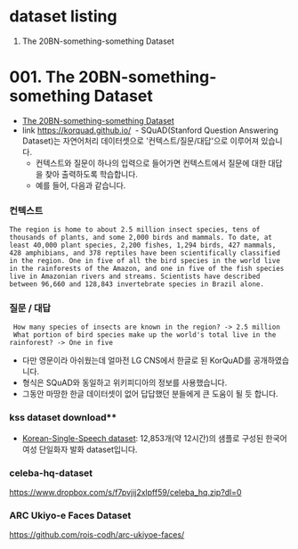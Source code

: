 # dataset listing
001. The 20BN-something-something Dataset

# 001. The 20BN-something-something Dataset
 - [The 20BN-something-something Dataset](https://20bn.com/datasets/something-something/v2?fbclid=IwAR1tqL9dkZer-tlPSor2myI-4KLsvdOqTjuNQUGrjL7iIHMCUq-Mfxhda5w)
 - link https://korquad.github.io/
 - SQuAD(Stanford Question Answering Dataset)는 자연어처리 데이터셋으로 '컨텍스트/질문/대답'으로 이루어져 있습니다.
   - 컨텍스트와 질문이 하나의 입력으로 들어가면 컨텍스트에서 질문에 대한 대답을 찾아 출력하도록 학습합니다. 
   - 예를 들어, 다음과 같습니다.

### 컨텍스트
```text
The region is home to about 2.5 million insect species, tens of thousands of plants, and some 2,000 birds and mammals. To date, at least 40,000 plant species, 2,200 fishes, 1,294 birds, 427 mammals, 428 amphibians, and 378 reptiles have been scientifically classified in the region. One in five of all the bird species in the world live in the rainforests of the Amazon, and one in five of the fish species live in Amazonian rivers and streams. Scientists have described between 96,660 and 128,843 invertebrate species in Brazil alone.
```

### 질문 / 대답 
```text
 How many species of insects are known in the region? -> 2.5 million
 What portion of bird species make up the world's total live in the rainforest? -> One in five
```
  - 다만 영문이라 아쉬웠는데 얼마전 LG CNS에서 한글로 된 KorQuAD를 공개하였습니다.
  - 형식은 SQuAD와 동일하고 위키피디아의 정보를 사용했습니다. 
  - 그동안 마땅한 한글 데이터셋이 없어 답답했던 분들에게 큰 도움이 될 듯 합니다.
### kss dataset download**
* [Korean-Single-Speech dataset](https://www.kaggle.com/bryanpark/korean-single-speaker-speech-dataset): 12,853개(약 12시간)의 샘플로 구성된 한국어 여성 단일화자 발화 dataset입니다.

### celeba-hq-dataset
https://www.dropbox.com/s/f7pvjij2xlpff59/celeba_hq.zip?dl=0

### ARC Ukiyo-e Faces Dataset
https://github.com/rois-codh/arc-ukiyoe-faces/
